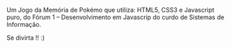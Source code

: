 Um Jogo da Memória de Pokémo que utiliza: HTML5, CSS3 e Javascript puro, do Fórum 1 – Desenvolvimento em Javascrip do curdo de Sistemas de Informação.

Se divirta !! :)
